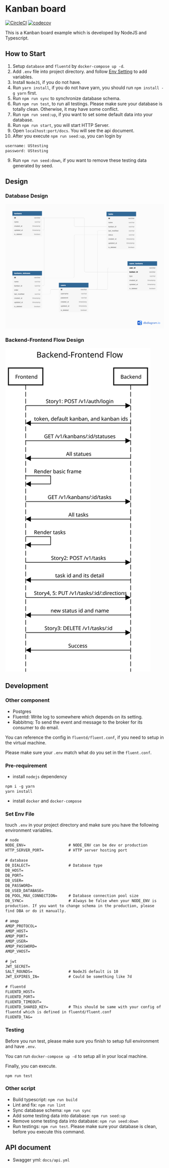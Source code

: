# Kanban board

[![CircleCI](https://circleci.com/gh/freedomsean/kanban.svg?style=svg)](https://circleci.com/gh/freedomsean/kanban)
[![codecov](https://codecov.io/gh/freedomsean/kanban/branch/master/graph/badge.svg?token=ETY5YGMT25)](https://codecov.io/gh/freedomsean/kanban/)


This is a Kanban board example which is developed by NodeJS and Typescript.

## How to Start

1. Setup `database` and `fluentd` by `docker-compose up -d`.
2. Add `.env` file into project directory. and follow [Env Setting](#set-env-file) to add variables.
3. Install `NodeJS`, if you do not have.
4. Run `yarn install`, if you do not have yarn, you should run `npm install -g yarn` first.
5. Run `npm run sync` to synchronize database schema.
6. Run `npm run test`, to run all testings. Please make sure your database is totally clean. Otherwise, it may have some conflict.
7. Run `npm run seed:up`, if you want to set some default data into your database.
8. Run `npm run start`, you will start HTTP Server.
9. Open `localhost:port/docs`. You will see the api document.
10. After you execute `npm run seed:up`, you can login by 

```
username: UStesting
password: UStesting
```
9. Run `npm run seed:down`, if you want to remove these testing data generated by seed.

## Design

### Database Design

![Database Design](docs/db.png)

### Backend-Frontend Flow Design

![Backend-Frontend Flow Design](docs/flow.svg)


## Development

### Other component

- Postgres
- Fluentd: Write log to somewhere which depends on its setting.
- Rabbitmq: To send the event and message to the broker for its consumer to do email.

You can reference the config in `fluentd/fluent.conf`, if you need to setup in the virtual machine.

Please make sure your `.env` match what do you set in the `fluent.conf`.

### Pre-requirement

- install `nodejs` dependency

```
npm i -g yarn
yarn install
```

- install `docker` and `docker-compose`

### Set Env File

touch `.env` in your project directory and make sure you have the following environment variables.

```
# node
NODE_ENV=                   # NODE_ENV can be dev or production
HTTP_SERVER_PORT=           # HTTP server hosting port             

# database
DB_DIALECT=                 # Database type
DB_HOST=
DB_PORT=
DB_USER=
DB_PASSWORD=
DB_USED_DATABASE=
DB_POOL_MAX_CONNECTION=     # Database connection pool size
DB_SYNC=                    # Always be false when your NODE_ENV is production. If you want to change schema in the production, please find DBA or do it manually.

# amqp
AMQP_PROTOCOL=
AMQP_HOST=
AMQP_PORT=
AMQP_USER=
AMQP_PASSWORD=
AMQP_VHOST=

# jwt
JWT_SECRET=
SALT_ROUNDS=                # NodeJS default is 10
JWT_EXPIRES_IN=             # Could be something like 7d

# fluentd
FLUENTD_HOST=
FLUENTD_PORT=
FLUENTD_TIMEOUT=
FLUENTD_SHARED_KEY=         # This should be same with your config of fluentd which is defined in fluentd/fluent.conf
FLUENTD_TAG=
```


### Testing

Before you run test, please make sure you finish to setup full environment and have `.env`.

You can run `docker-compose up -d` to setup all in your local machine.

Finally, you can execute.

```
npm run test
```


### Other script

- Build typescript: `npm run build`
- Lint and fix: `npm run lint`
- Sync database schema: `npm run sync`
- Add some testing data into database: `npm run seed:up`
- Remove some testing data into database: `npm run seed:down`
- Run testings: `npm run test`. Please make sure your database is clean, before you execute this command.

## API document

- Swagger yml: `docs/api.yml`